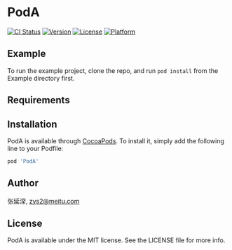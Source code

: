 # PodA

[![CI Status](https://img.shields.io/travis/张延深/PodA.svg?style=flat)](https://travis-ci.org/张延深/PodA)
[![Version](https://img.shields.io/cocoapods/v/PodA.svg?style=flat)](https://cocoapods.org/pods/PodA)
[![License](https://img.shields.io/cocoapods/l/PodA.svg?style=flat)](https://cocoapods.org/pods/PodA)
[![Platform](https://img.shields.io/cocoapods/p/PodA.svg?style=flat)](https://cocoapods.org/pods/PodA)

## Example

To run the example project, clone the repo, and run `pod install` from the Example directory first.

## Requirements

## Installation

PodA is available through [CocoaPods](https://cocoapods.org). To install
it, simply add the following line to your Podfile:

```ruby
pod 'PodA'
```

## Author

张延深, zys2@meitu.com

## License

PodA is available under the MIT license. See the LICENSE file for more info.
